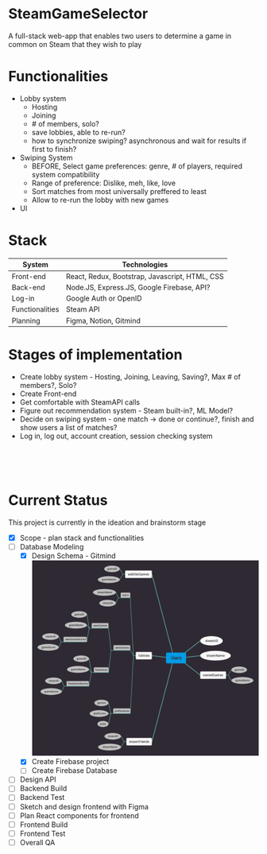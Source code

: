 # SteamGameSelector
A full-stack web-app that enables two users to determine a game in common on Steam that they wish to play



# Functionalities
* Lobby system
  * Hosting
  * Joining
  * \# of members, solo?  
  * save lobbies, able to re-run?
  * how to synchronize swiping? asynchronous and wait for results if first to finish?
* Swiping System
  * BEFORE, Select game preferences: genre, \# of players, required system compatibility
  * Range of preference: Dislike, meh, like, love
  * Sort matches from most universally preffered to least
  * Allow to re-run the lobby with new games
* UI

# Stack
| System | Technologies |
| --- | --- |
| Front-end | React, Redux, Bootstrap, Javascript, HTML, CSS |
| Back-end | Node.JS, Express.JS, Google Firebase, API? |
| Log-in | Google Auth or OpenID |
| Functionalities | Steam API |
| Planning | Figma, Notion, Gitmind |

# Stages of implementation
* Create lobby system - Hosting, Joining, Leaving, Saving?, Max # of members?, Solo?
* Create Front-end
* Get comfortable with SteamAPI calls
* Figure out recommendation system - Steam built-in?, ML Model?
* Decide on swiping system - one match -> done or continue?, finish and show users a list of matches?
* Log in, log out, account creation, session checking system


<br><br><br>



# Current Status
This project is currently in the ideation and brainstorm stage <br>
- [x] Scope - plan stack and functionalities 
- [ ] Database Modeling
     - [x] Design Schema - Gitmind
     ![alt text](https://github.com/JacobLibby/SteamGameSelector/blob/main/SteamGameSelector_Backend.jpg?raw=true)
     - [x] Create Firebase project
     - [ ] Create Firebase Database
- [ ] Design API
- [ ] Backend Build
- [ ] Backend Test
- [ ] Sketch and design frontend with Figma
- [ ] Plan React components for frontend
- [ ] Frontend Build
- [ ] Frontend Test
- [ ] Overall QA

